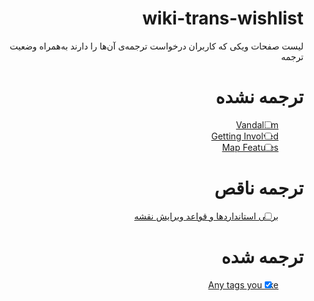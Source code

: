 <div dir=rtl>

# wiki-trans-wishlist
لیست صفحات ویکی که کاربران درخواست ترجمه‌ی آن‌ها را دارند به‌همراه وضعیت ترجمه

<div>
 
 <div dir=rtl>
 
# ترجمه نشده
<div>

- [ ] [Vandalism](https://wiki.openstreetmap.org/wiki/Vandalism)
- [ ] [Getting Involved](https://wiki.openstreetmap.org/wiki/Getting_Involved)
- [ ] [Map Features](https://wiki.openstreetmap.org/wiki/Map_Features)

<div dir=rtl>

# ترجمه ناقص
<div>
 
- [ ] [برخی استانداردها و قواعد ویرایش نقشه](https://wiki.openstreetmap.org/wiki/Fa:Editing_Standards_and_Conventions) 

<div dir=rtl>

# ترجمه شده
<div>

- [x] [Any tags you like](https://wiki.openstreetmap.org/wiki/Fa:Any_tags_you_like)
